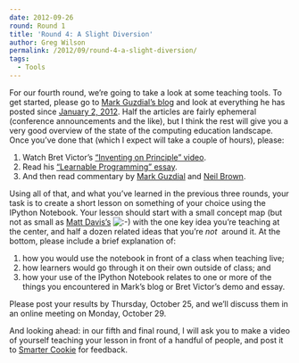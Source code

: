 ```yaml
---
date: 2012-09-26
round: Round 1
title: 'Round 4: A Slight Diversion'
author: Greg Wilson
permalink: /2012/09/round-4-a-slight-diversion/
tags:
  - Tools
---
```

For our fourth round, we&#8217;re going to take a look at some teaching tools. To get started, please go to [Mark Guzdial&#8217;s blog][1] and look at everything he has posted since [January 2, 2012][2]. Half the articles are fairly ephemeral (conference announcements and the like), but I think the rest will give you a very good overview of the state of the computing education landscape. Once you&#8217;ve done that (which I expect will take a couple of hours), please:

1.  Watch Bret Victor&#8217;s [&#8220;Inventing on Principle&#8221; video][3].
2.  Read his [&#8220;Learnable Programming&#8221; essay][4].
3.  And then read commentary by [Mark Guzdial][5] and [Neil Brown][6].

Using all of that, and what you&#8217;ve learned in the previous three rounds, your task is to create a short lesson on something of your choice using the IPython Notebook. Your lesson should start with a small concept map (but not as small as [Matt Davis&#8217;s][7] <img src="http://localhost:8080/wp-includes/images/smilies/icon_smile.gif" alt=":-)" class="wp-smiley" /> with the one key idea you&#8217;re teaching at the center, and half a dozen related ideas that you&#8217;re *not*  around it. At the bottom, please include a brief explanation of:

1.  how you would use the notebook in front of a class when teaching live;
2.  how learners would go through it on their own outside of class; and
3.  how your use of the IPython Notebook relates to one or more of the things you encountered in Mark&#8217;s blog or Bret Victor&#8217;s demo and essay.

Please post your results by Thursday, October 25, and we&#8217;ll discuss them in an online meeting on Monday, October 29.

And looking ahead: in our fifth and final round, I will ask you to make a video of yourself teaching your lesson in front of a handful of people, and post it to [Smarter Cookie][8] for feedback.

 [1]: http://computinged.wordpress.com/
 [2]: http://computinged.wordpress.com/2012/01/02/creating-new-models-for-on-line-cs-learning/
 [3]: http://vimeo.com/36579366
 [4]: http://worrydream.com/LearnableProgramming/
 [5]: http://computinged.wordpress.com/2012/09/28/learnable-programming-thinking-about-programming-languages-and-systems-in-a-new-way/
 [6]: http://academiccomputing.wordpress.com/2012/09/28/experts-can-program-blindfolded/
 [7]: /2012/09/06/week-1-shell-pipes-and-filters/
 [8]: http://www.beasmartercookie.com/
